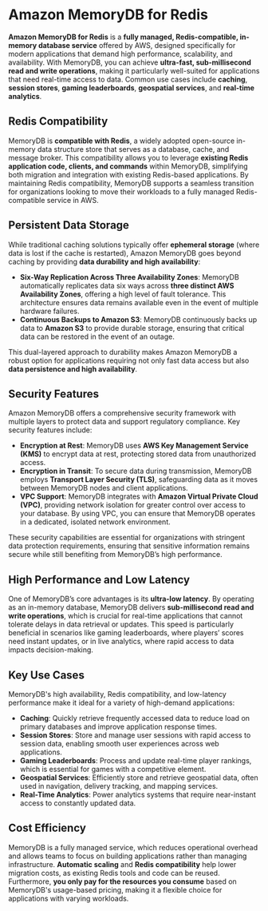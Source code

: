 # Amazon MemoryDB for Redis

**Amazon MemoryDB for Redis** is a **fully managed, Redis-compatible, in-memory database service** offered by AWS, designed specifically for modern applications that demand high performance, scalability, and availability. With MemoryDB, you can achieve **ultra-fast, sub-millisecond read and write operations**, making it particularly well-suited for applications that need real-time access to data. Common use cases include **caching**, **session stores**, **gaming leaderboards**, **geospatial services**, and **real-time analytics**.

## Redis Compatibility

MemoryDB is **compatible with Redis**, a widely adopted open-source in-memory data structure store that serves as a database, cache, and message broker. This compatibility allows you to leverage **existing Redis application code, clients, and commands** within MemoryDB, simplifying both migration and integration with existing Redis-based applications. By maintaining Redis compatibility, MemoryDB supports a seamless transition for organizations looking to move their workloads to a fully managed Redis-compatible service in AWS.

## Persistent Data Storage

While traditional caching solutions typically offer **ephemeral storage** (where data is lost if the cache is restarted), Amazon MemoryDB goes beyond caching by providing **data durability and high availability**:

- **Six-Way Replication Across Three Availability Zones**: MemoryDB automatically replicates data six ways across **three distinct AWS Availability Zones**, offering a high level of fault tolerance. This architecture ensures data remains available even in the event of multiple hardware failures.
- **Continuous Backups to Amazon S3**: MemoryDB continuously backs up data to **Amazon S3** to provide durable storage, ensuring that critical data can be restored in the event of an outage.

This dual-layered approach to durability makes Amazon MemoryDB a robust option for applications requiring not only fast data access but also **data persistence and high availability**.

## Security Features

Amazon MemoryDB offers a comprehensive security framework with multiple layers to protect data and support regulatory compliance. Key security features include:

- **Encryption at Rest**: MemoryDB uses **AWS Key Management Service (KMS)** to encrypt data at rest, protecting stored data from unauthorized access.
- **Encryption in Transit**: To secure data during transmission, MemoryDB employs **Transport Layer Security (TLS)**, safeguarding data as it moves between MemoryDB nodes and client applications.
- **VPC Support**: MemoryDB integrates with **Amazon Virtual Private Cloud (VPC)**, providing network isolation for greater control over access to your database. By using VPC, you can ensure that MemoryDB operates in a dedicated, isolated network environment.

These security capabilities are essential for organizations with stringent data protection requirements, ensuring that sensitive information remains secure while still benefiting from MemoryDB’s high performance.

## High Performance and Low Latency

One of MemoryDB’s core advantages is its **ultra-low latency**. By operating as an in-memory database, MemoryDB delivers **sub-millisecond read and write operations**, which is crucial for real-time applications that cannot tolerate delays in data retrieval or updates. This speed is particularly beneficial in scenarios like gaming leaderboards, where players’ scores need instant updates, or in live analytics, where rapid access to data impacts decision-making.

## Key Use Cases

MemoryDB's high availability, Redis compatibility, and low-latency performance make it ideal for a variety of high-demand applications:

- **Caching**: Quickly retrieve frequently accessed data to reduce load on primary databases and improve application response times.
- **Session Stores**: Store and manage user sessions with rapid access to session data, enabling smooth user experiences across web applications.
- **Gaming Leaderboards**: Process and update real-time player rankings, which is essential for games with a competitive element.
- **Geospatial Services**: Efficiently store and retrieve geospatial data, often used in navigation, delivery tracking, and mapping services.
- **Real-Time Analytics**: Power analytics systems that require near-instant access to constantly updated data.

## Cost Efficiency

MemoryDB is a fully managed service, which reduces operational overhead and allows teams to focus on building applications rather than managing infrastructure. **Automatic scaling** and **Redis compatibility** help lower migration costs, as existing Redis tools and code can be reused. Furthermore, **you only pay for the resources you consume** based on MemoryDB's usage-based pricing, making it a flexible choice for applications with varying workloads.
